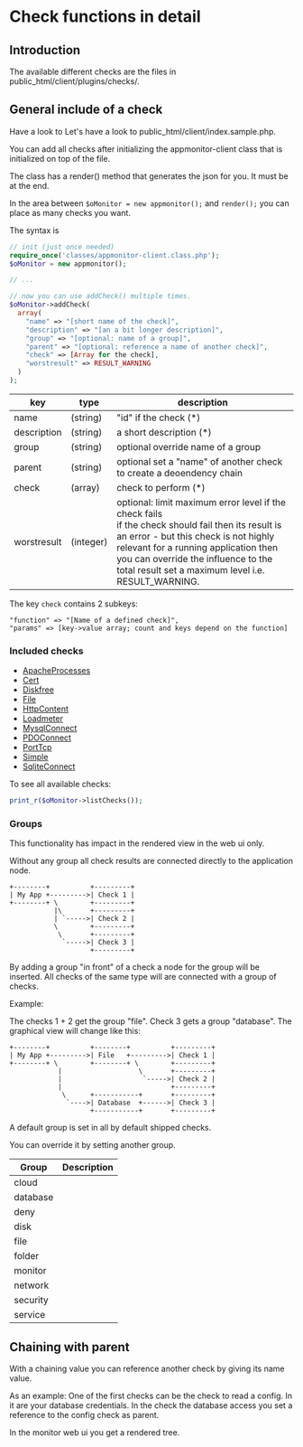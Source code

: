 # Check functions in detail #

## Introduction ##

The available different checks are the files in public_html/client/plugins/checks/.

## General include of a check ##

Have a look to Let's have a look to public_html/client/index.sample.php.

You can add all checks after initializing the appmonitor-client class that
is initialized on top of the file.

The class has a render() method that generates the json for you. It must be at the end.

In the area between `$oMonitor = new appmonitor();` and `render();` you can place
as many checks you want.

The syntax is

```php
// init (just once needed)
require_once('classes/appmonitor-client.class.php');
$oMonitor = new appmonitor();

// ...

// now you can use addCheck() multiple times.
$oMonitor->addCheck(
  array(
    "name" => "[short name of the check]",
    "description" => "[an a bit longer description]",
    "group" => "[optional: name of a group]",
    "parent" => "[optional: reference a name of another check]",
    "check" => [Array for the check],
    "worstresult" => RESULT_WARNING
  )
);
```

| key        | type     | description |
|---         |---       |---
|name        |(string)  | "id" if the check <span class="required">(*)</span>|
|description |(string)  | a short description <span class="required">(*)</span>|
|group       |(string)  | optional override name of a group |
|parent      |(string)  | optional set a "name" of another check to create a deoendency chain |
|check       |(array)   | check to perform <span class="required">(*)</span>|
|worstresult |(integer) | optional: limit maximum error level if the check fails<br>if the check should fail then its result is an error - but this check is not highly relevant for a running application then you can override the influence to the total result set a maximum level i.e. RESULT_WARNING.|


The key `check` contains 2 subkeys:

	"function" => "[Name of a defined check]",
	"params" => [key->value array; count and keys depend on the function]


### Included checks ###

- [ApacheProcesses](50_Plugins/20_Checks/apacheprocesses.md)
- [Cert](50_Plugins/20_Checks/cert.md)
- [Diskfree](50_Plugins/20_Checks/diskfree.md)
- [File](50_Plugins/20_Checks/file.md)
- [HttpContent](50_Plugins/20_Checks/httpcontent.md)
- [Loadmeter](50_Plugins/20_Checks/loadmeter.md)
- [MysqlConnect](50_Plugins/20_Checks/mysqlconnect.md)
- [PDOConnect](50_Plugins/20_Checks/pdoconnect.md)
- [PortTcp](50_Plugins/20_Checks/porttcp.md)
- [Simple](50_Plugins/20_Checks/simple.md)
- [SqliteConnect](50_Plugins/20_Checks/sqliteconnect.md)

To see all available checks:

```php
print_r($oMonitor->listChecks());
```

### Groups ###

This functionality has impact in the rendered view in the web ui only.

Without any group all check results are connected directly to the application node.

```text
+--------+          +---------+    
| My App +--------->| Check 1 |
+--------+ \        +---------+
           |\       +---------+
           | `----->| Check 2 |
           \        +---------+
            \       +---------+
             `----->| Check 3 |
                    +---------+  
```

By adding a group "in front" of a check a node for the group will be inserted. All checks of the same type will are connected with a group of checks.

Example:

The checks 1 + 2 get the group "file". Check 3 gets a group "database". The graphical view will change like this:

```text
+--------+          +--------+          +---------+    
| My App +--------->| File   +--------->| Check 1 |
+--------+ \        +--------+ \        +---------+
            |                   \       +---------+
            |                    `----->| Check 2 |
            |                           +---------+
             \      +-----------+       +---------+
              `---->| Database  +------>| Check 3 |
                    +-----------+       +---------+
```

A default group is set in all by default shipped checks.

You can override it by setting another group.


| Group      | Description |
|---         |--- 
| cloud      | |
| database   | |
| deny       | |
| disk       | |
| file       | |
| folder     | |
| monitor    | |
| network    | |
| security   | |
| service    | |

## Chaining with parent ##

With a chaining value you can reference another check by giving its name value.

As an example: One of the first checks can be the check to read a config. In it are your database credentials. In the check the database access you set a reference to the config check as parent.

In the monitor web ui you get a rendered tree.
